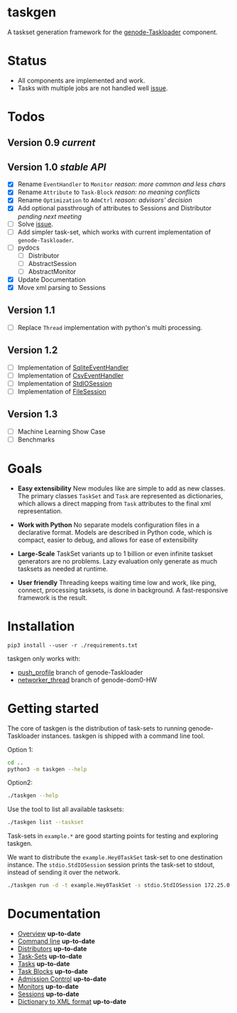 # taskgen

A taskset generation framework for the
[genode-Taskloader](https://github.com/argos-research/genode-Taskloader)
component.


# Status

* All components are implemented and work. 
* Tasks with multiple jobs are not handled well [issue](https://github.com/argos-research/genode-Taskloader/issues/5).

# Todos

## Version 0.9 *current*

## Version 1.0 *stable API*

- [x] Rename `EventHandler` to `Monitor` *reason: more common and less chars*
- [x] Rename `Attribute` to `Task-Block` *reason: no meaning conflicts*
- [x] Rename `Optimization` to `AdmCtrl` *reason: advisors' decision*
- [x] Add optional passthrough of attributes to Sessions and Distributor
  *pending next meeting*
- [ ] Solve
  [issue](https://github.com/argos-research/genode-Taskloader/issues/5).
- [ ] Add simpler task-set, which works with current implementation of
  `genode-Taskloader`.
- [ ] pydocs
  - [ ] Distributor
  - [ ] AbstractSession
  - [ ] AbstractMonitor
- [x] Update Documentation
- [x] Move xml parsing to Sessions

## Version 1.1

- [ ] Replace `Thread` implementation with python's multi processing.

## Version 1.2

- [ ] Implementation of [SqliteEventHandler](events/sqlite.py)
- [ ] Implementation of [CsvEventHandler](events/csv.py)
- [ ] Implementation of [StdIOSession](sessions.stdio.py)
- [ ] Implementation of [FileSession](sessions.file.py)

## Version 1.3


- [ ] Machine Learning Show Case
- [ ] Benchmarks

# Goals
- **Easy extensibility** New modules like are simple to add as new classes. The
  primary classes `TaskSet` and `Task` are represented as dictionaries, which
  allows a direct mapping from `Task` attributes to the final xml
  representation.
  
- **Work with Python** No separate models configuration files in a declarative
  format. Models are described in Python code, which is compact, easier to
  debug, and allows for ease of extensibility
  
- **Large-Scale** TaskSet variants up to 1 billion or even infinite taskset
  generators are no problems. Lazy evaluation only generate as much tasksets as
  needed at runtime.
  
- **User friendly** Threading keeps waiting time low and work, like ping,
  connect, processing tasksets, is done in background. A fast-responsive
  framework is the result.


# Installation

```
pip3 install --user -r ./requirements.txt
```

taskgen only works with:

* [push_profile](https://github.com/argos-research/genode-Taskloader/tree/push_profile) branch of genode-Taskloader
* [networker_thread](https://github.com/argos-research/genode-dom0-HW/tree/networker_thread) branch of genode-dom0-HW

# Getting started

The core of taskgen is the distribution of task-sets to running
genode-Taskloader instances. taskgen is shipped with a command line tool.

Option 1:

```bash
cd ..
python3 -m taskgen --help
```

Option2:

```bash
./taskgen --help
```

Use the tool to list all available tasksets:

```bash
./taskgen list --taskset
```

Task-sets in `example.*` are good starting points for testing and exploring
taskgen.

We want to distribute the `example.Hey0TaskSet` task-set to one destination
instance. The `stdio.StdIOSession` session prints the task-set to stdout,
instead of sending it over the network. 

```bash
./taskgen run -d -t example.Hey0TaskSet -s stdio.StdIOSession 172.25.0.1
```

# Documentation
* [Overview](docs/overview.md) **up-to-date**
* [Command line](docs/commandline.md) **up-to-date**
* [Distributors](docs/distributor.md) **up-to-date**
* [Task-Sets](docs/taskset.md) **up-to-date**
* [Tasks](docs/tasks.md) **up-to-date**
* [Task Blocks](docs/blocks.md) **up-to-date**
* [Admission Control](docs/admctrl.md) **up-to-date**
* [Monitors](docs/monitor.md) **up-to-date**
* [Sessions](docs/session.md) **up-to-date**
* [Dictionary to XML format](docs/dict2xml.md) **up-to-date**

